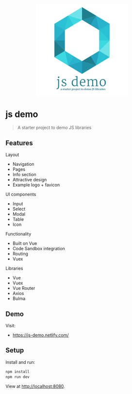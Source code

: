 <p align="center"><img src="src/app/assets/logo.png" width="60%"></p>

# js demo

> A starter project to demo JS libraries

## Features

Layout

- Navigation
- Pages
- Info section
- Attractive design
- Example logo + favicon

UI components

- Input
- Select
- Modal
- Table
- Icon

Functionality

- Built on Vue
- Code Sandbox integration
- Routing
- Vuex

Libraries

- Vue
- Vuex
- Vue Router
- Axios
- Bulma

## Demo

Visit:

- https://js-demo.netlify.com/

## Setup

Install and run:

```bash
npm install
npm run dev
```

View at [http://localhost:8080](http://localhost:8080).



